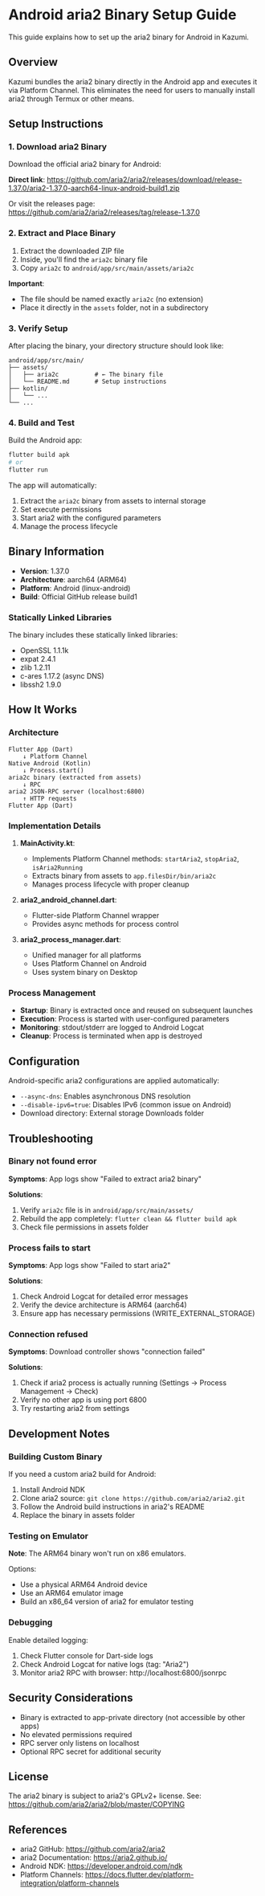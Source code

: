 # Android aria2 Binary Setup Guide

This guide explains how to set up the aria2 binary for Android in Kazumi.

## Overview

Kazumi bundles the aria2 binary directly in the Android app and executes it via Platform Channel. This eliminates the need for users to manually install aria2 through Termux or other means.

## Setup Instructions

### 1. Download aria2 Binary

Download the official aria2 binary for Android:

**Direct link**: https://github.com/aria2/aria2/releases/download/release-1.37.0/aria2-1.37.0-aarch64-linux-android-build1.zip

Or visit the releases page: https://github.com/aria2/aria2/releases/tag/release-1.37.0

### 2. Extract and Place Binary

1. Extract the downloaded ZIP file
2. Inside, you'll find the `aria2c` binary file
3. Copy `aria2c` to `android/app/src/main/assets/aria2c`

**Important**: 
- The file should be named exactly `aria2c` (no extension)
- Place it directly in the `assets` folder, not in a subdirectory

### 3. Verify Setup

After placing the binary, your directory structure should look like:
```
android/app/src/main/
├── assets/
│   ├── aria2c          # ← The binary file
│   └── README.md       # Setup instructions
├── kotlin/
│   └── ...
└── ...
```

### 4. Build and Test

Build the Android app:
```bash
flutter build apk
# or
flutter run
```

The app will automatically:
1. Extract the `aria2c` binary from assets to internal storage
2. Set execute permissions
3. Start aria2 with the configured parameters
4. Manage the process lifecycle

## Binary Information

- **Version**: 1.37.0
- **Architecture**: aarch64 (ARM64)
- **Platform**: Android (linux-android)
- **Build**: Official GitHub release build1

### Statically Linked Libraries

The binary includes these statically linked libraries:
- OpenSSL 1.1.1k
- expat 2.4.1
- zlib 1.2.11
- c-ares 1.17.2 (async DNS)
- libssh2 1.9.0

## How It Works

### Architecture

```
Flutter App (Dart)
    ↓ Platform Channel
Native Android (Kotlin)
    ↓ Process.start()
aria2c binary (extracted from assets)
    ↓ RPC
aria2 JSON-RPC server (localhost:6800)
    ↑ HTTP requests
Flutter App (Dart)
```

### Implementation Details

1. **MainActivity.kt**: 
   - Implements Platform Channel methods: `startAria2`, `stopAria2`, `isAria2Running`
   - Extracts binary from assets to `app.filesDir/bin/aria2c`
   - Manages process lifecycle with proper cleanup

2. **aria2_android_channel.dart**:
   - Flutter-side Platform Channel wrapper
   - Provides async methods for process control

3. **aria2_process_manager.dart**:
   - Unified manager for all platforms
   - Uses Platform Channel on Android
   - Uses system binary on Desktop

### Process Management

- **Startup**: Binary is extracted once and reused on subsequent launches
- **Execution**: Process is started with user-configured parameters
- **Monitoring**: stdout/stderr are logged to Android Logcat
- **Cleanup**: Process is terminated when app is destroyed

## Configuration

Android-specific aria2 configurations are applied automatically:

- `--async-dns`: Enables asynchronous DNS resolution
- `--disable-ipv6=true`: Disables IPv6 (common issue on Android)
- Download directory: External storage Downloads folder

## Troubleshooting

### Binary not found error

**Symptoms**: App logs show "Failed to extract aria2 binary"

**Solutions**:
1. Verify `aria2c` file is in `android/app/src/main/assets/`
2. Rebuild the app completely: `flutter clean && flutter build apk`
3. Check file permissions in assets folder

### Process fails to start

**Symptoms**: App logs show "Failed to start aria2"

**Solutions**:
1. Check Android Logcat for detailed error messages
2. Verify the device architecture is ARM64 (aarch64)
3. Ensure app has necessary permissions (WRITE_EXTERNAL_STORAGE)

### Connection refused

**Symptoms**: Download controller shows "connection failed"

**Solutions**:
1. Check if aria2 process is actually running (Settings → Process Management → Check)
2. Verify no other app is using port 6800
3. Try restarting aria2 from settings

## Development Notes

### Building Custom Binary

If you need a custom aria2 build for Android:

1. Install Android NDK
2. Clone aria2 source: `git clone https://github.com/aria2/aria2.git`
3. Follow the Android build instructions in aria2's README
4. Replace the binary in assets folder

### Testing on Emulator

**Note**: The ARM64 binary won't run on x86 emulators.

Options:
- Use a physical ARM64 Android device
- Use an ARM64 emulator image
- Build an x86_64 version of aria2 for emulator testing

### Debugging

Enable detailed logging:
1. Check Flutter console for Dart-side logs
2. Check Android Logcat for native logs (tag: "Aria2")
3. Monitor aria2 RPC with browser: http://localhost:6800/jsonrpc

## Security Considerations

- Binary is extracted to app-private directory (not accessible by other apps)
- No elevated permissions required
- RPC server only listens on localhost
- Optional RPC secret for additional security

## License

The aria2 binary is subject to aria2's GPLv2+ license.
See: https://github.com/aria2/aria2/blob/master/COPYING

## References

- aria2 GitHub: https://github.com/aria2/aria2
- aria2 Documentation: https://aria2.github.io/
- Android NDK: https://developer.android.com/ndk
- Platform Channels: https://docs.flutter.dev/platform-integration/platform-channels

